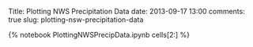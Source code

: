 Title: Plotting NWS Precipitation Data
date: 2013-09-17 13:00
comments: true
slug: plotting-nsw-precipitation-data

{% notebook PlottingNWSPrecipData.ipynb cells[2:] %}

